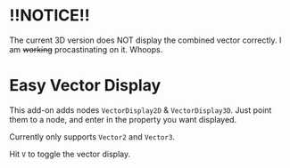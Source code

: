 # !!NOTICE!!

The current 3D version does NOT display the combined vector correctly. I am ~~working~~ procastinating on it. Whoops.

# Easy Vector Display
This add-on adds nodes `VectorDisplay2D` & `VectorDisplay3D`. Just point them to a node, and enter in the property you want displayed.

Currently only supports `Vector2` and `Vector3`.

Hit `V` to toggle the vector display.
